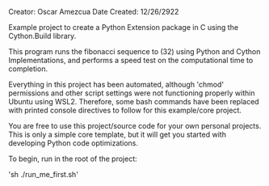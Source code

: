 Creator: Oscar Amezcua
Date Created: 12/26/2922

Example project to create a Python Extension package in C using the Cython.Build library.

This program runs the fibonacci sequence to (32) using Python and Cython Implementations,
and performs a speed test on the computational time to completion.

Everything in this project has been automated, although 'chmod' permissions and other script
settings were not functioning properly within Ubuntu using WSL2. Therefore, some bash commands
have been replaced with printed console directives to follow for this example/core project.

You are free to use this project/source code for your own personal projects. This is only
a simple core template, but it will get you started with developing Python code optimizations.

To begin, run in the root of the project:

'sh ./run_me_first.sh'
